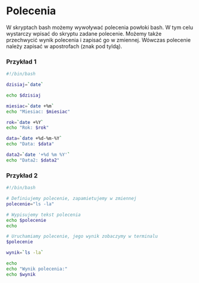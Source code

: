 # Polecenia

W skryptach bash możemy wywoływać polecenia powłoki bash.
W tym celu wystarczy wpisać do skryptu zadane polecenie.
Możemy także przechwycić wynik polecenia i zapisać go w zmiennej.
Wówczas polecenie należy zapisać w apostrofach (znak pod tyldą).

### Przykład 1

```bash
#!/bin/bash

dzisiaj=`date`

echo $dzisiaj

miesiac=`date +%m`
echo "Miesiac: $miesiac"

rok=`date +%Y`
echo "Rok: $rok"

data=`date +%d-%m-%Y`
echo "Data: $data"

data2=`date '+%d %m %Y'`
echo "Data2: $data2"
```

### Przykład 2

```bash
#!/bin/bash

# Definiujemy polecenie, zapamietujemy w zmiennej
polecenie="ls -la"

# Wypisujemy tekst polecenia
echo $polecenie
echo

# Uruchamiamy polecenie, jego wynik zobaczymy w terminalu
$polecenie

wynik=`ls -la`

echo
echo "Wynik polecenia:"
echo $wynik
```